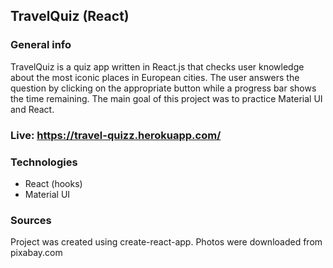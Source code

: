 ## TravelQuiz (React)

### General info
TravelQuiz is a quiz app written in React.js that checks user knowledge about the most iconic places in European cities. The user answers the question by clicking on the appropriate button while a progress bar shows the time remaining.
The main goal of this project was to practice Material UI and React.
### Live: https://travel-quizz.herokuapp.com/

### Technologies
* React (hooks)
* Material UI

### Sources
Project was created using create-react-app. Photos were downloaded from pixabay.com
